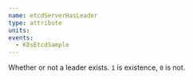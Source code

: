 ```yaml
---
name: etcdServerHasLeader
type: attribute
units: 
events:
  - K8sEtcdSample
---
```


Whether or not a leader exists. `1` is existence, `0` is not.
